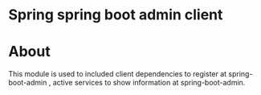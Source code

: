 # Spring spring boot admin client

# About

This module is used to included client dependencies to register at spring-boot-admin ,  active services to show information at spring-boot-admin. 